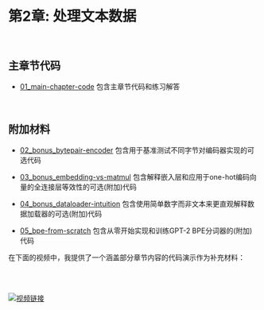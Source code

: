 # 第2章: 处理文本数据

&nbsp;
## 主章节代码

- [01_main-chapter-code](01_main-chapter-code) 包含主章节代码和练习解答

&nbsp;
## 附加材料

- [02_bonus_bytepair-encoder](02_bonus_bytepair-encoder) 包含用于基准测试不同字节对编码器实现的可选代码

- [03_bonus_embedding-vs-matmul](03_bonus_embedding-vs-matmul) 包含解释嵌入层和应用于one-hot编码向量的全连接层等效性的可选(附加)代码

- [04_bonus_dataloader-intuition](04_bonus_dataloader-intuition) 包含使用简单数字而非文本来更直观解释数据加载器的可选(附加)代码

- [05_bpe-from-scratch](05_bpe-from-scratch) 包含从零开始实现和训练GPT-2 BPE分词器的(附加)代码

在下面的视频中，我提供了一个涵盖部分章节内容的代码演示作为补充材料：

<br>
<br>

[![视频链接](https://img.youtube.com/vi/341Rb8fJxY0/0.jpg)](https://www.youtube.com/watch?v=341Rb8fJxY0)
